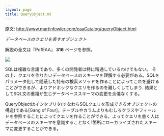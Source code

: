 ```yaml
---
layout: page
title: QueryObject.md
---
```


原文: http://www.martinfowler.com/eaaCatalog/queryObject.html

*データベースのクエリを表すオブジェクト*

解説の全文は『PofEAA』 **316** ページを参照。

![](http://www.martinfowler.com/eaaCatalog/queryObjectSketch.gif)

SQLは複雑な言語であり、多くの開発者は特に精通しているわけでもない。 その上、クエリを作りたいデータベースのスキーマを理解する必要がある。SQLをパラメータ化して隠蔽した特有の検索メソッドを作ることによってこれを避けることができるが、よりアドホックなクエリを作るのを難しくしてしまう. 結果としてSQL文の重複が生じデータベーススキーマの変更を余儀なくする。

QueryObjectはインタプリタ(すなわちSQLクエリを形成できるオブジェクトの構造)である[Gang of Four]。テーブルやカラムよりもむしろクラスやフィールドを参照することによってクエリを作ることができる。よってクエリを書く人はデータベースのスキーマを意識することなく1箇所にローカライズされたスキーマに変更することができる。
